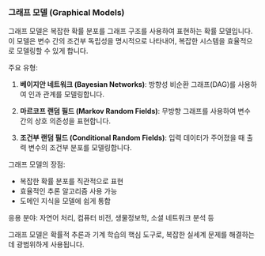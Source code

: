 ### 그래프 모델 (Graphical Models)

그래프 모델은 복잡한 확률 분포를 그래프 구조를 사용하여 표현하는 확률 모델입니다. 이 모델은 변수 간의 조건부 독립성을 명시적으로 나타내어, 복잡한 시스템을 효율적으로 모델링할 수 있게 합니다.

주요 유형:

1. **베이지안 네트워크 (Bayesian Networks)**: 방향성 비순환 그래프(DAG)를 사용하여 인과 관계를 모델링합니다.

2. **마르코프 랜덤 필드 (Markov Random Fields)**: 무방향 그래프를 사용하여 변수 간의 상호 의존성을 표현합니다.

3. **조건부 랜덤 필드 (Conditional Random Fields)**: 입력 데이터가 주어졌을 때 출력 변수의 조건부 분포를 모델링합니다.

그래프 모델의 장점:

- 복잡한 확률 분포를 직관적으로 표현
- 효율적인 추론 알고리즘 사용 가능
- 도메인 지식을 모델에 쉽게 통합

응용 분야: 자연어 처리, 컴퓨터 비전, 생물정보학, 소셜 네트워크 분석 등

그래프 모델은 확률적 추론과 기계 학습의 핵심 도구로, 복잡한 실세계 문제를 해결하는 데 광범위하게 사용됩니다.